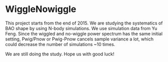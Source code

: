 # WiggleNowiggle
This project starts from the end of 2015. We are studying the systematics of BAO shape by using N-body simulations. We use simulation data 
from Yu Feng. Since the wiggled and no-wiggle power spectrum has the same initial setting, Pwig/Pnow or Pwig-Pnow cancels sample variance
a lot, which could decrease the number of simulations ~10 times.

We are still doing the study. Hope us with good luck!
